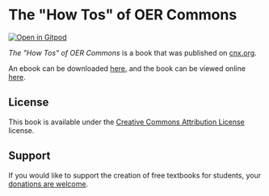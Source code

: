 # The "How Tos" of OER Commons

[![Open in Gitpod](https://gitpod.io/button/open-in-gitpod.svg)](https://gitpod.io/from-referrer/)

_The "How Tos" of OER Commons_ is a book that was published on [cnx.org](https://cnx.org/).

An ebook can be downloaded [here](https://github.com/cnx-user-books/cnxbook-the-how-tos-of-oer-commons/releases/latest), and the book can be viewed online [here](https://github.com/cnx-user-books/cnxbook-the-how-tos-of-oer-commons/releases/latest).

## License
This book is available under the [Creative Commons Attribution License](./LICENSE) license.

## Support
If you would like to support the creation of free textbooks for students, your [donations are welcome](https://riceconnect.rice.edu/donation/support-openstax-banner).
